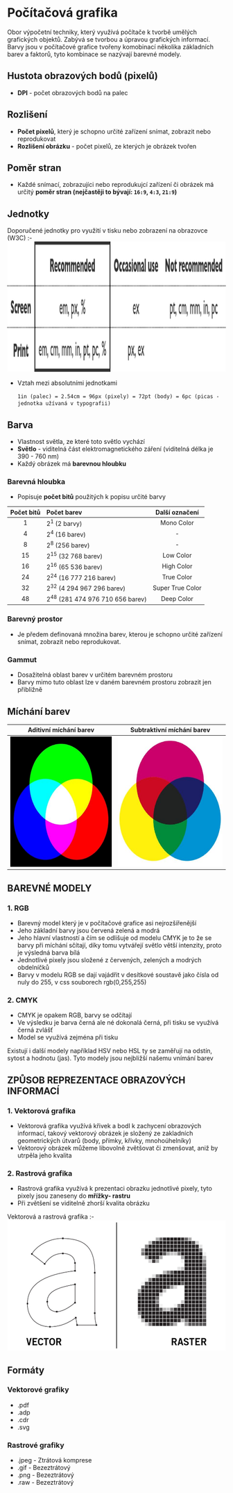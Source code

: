 # Počítačová grafika
Obor výpočetní techniky, který využívá počítače k tvorbě umělých grafických objektů. Zabývá se tvorbou a úpravou grafických informací. Barvy jsou v počítačové grafice tvořeny komobinací několika základních barev a faktorů, tyto kombinace se nazývají barevné modely.

## Hustota obrazových bodů (pixelů)
- **DPI** - počet obrazových bodů na palec

## Rozlišení
- **Počet pixelů**, který je schopno určité zařízení snímat, zobrazit nebo reprodukovat
- **Rozlišení obrázku** - počet pixelů, ze kterých je obrázek tvořen

## Poměr stran
- Každé snímací, zobrazujíci nebo reprodukujcí zařízení či obrázek má určitý **poměr stran (nejčastěji to bývají: `16:9`, `4:3`, `21:9`)**

## Jednotky
Doporučené jednotky pro využití v tisku nebo zobrazení na obrazovce (W3C)
:-
<img src="images/doporucene-jednotky.png" alt="Vektorová a rastrová grafika" height="300"></img>

- Vztah mezi absolutními jednotkami
  ```
  1in (palec) = 2.54cm = 96px (pixely) = 72pt (body) = 6pc (picas - jednotka užívaná v typografii)
  ```
## Barva
- Vlastnost světla, ze které toto světlo vychází
- **Světlo** - viditelná část elektromagnetického záření (viditelná délka je 390 - 760 nm)
- Každý obrázek má **barevnou hloubku**

### Barevná hloubka
- Popisuje **počet bitů** použitých k popisu určité barvy

Počet bitů | Počet barev                                | Další označení
:--------: | :----------------------------------------- |:-----------------:
1          | 2<sup>1</sup> (2 barvy)                    |  Mono Color
4          | 2<sup>4</sup> (16 barev)                   |  -
8          | 2<sup>8</sup> (256 barev)                  |  -
15         | 2<sup>15</sup> (32 768 barev)              |  Low Color
16         | 2<sup>16</sup> (65 536 barev)              |  High Color
24         | 2<sup>24</sup> (16 777 216 barev)          |  True Color
32         | 2<sup>32</sup> (4 294 967 296 barev)       |  Super True Color
48         | 2<sup>48</sup> (281 474 976 710 656 barev) |  Deep Color

### Barevný prostor
- Je předem definovaná množina barev, kterou je schopno určité zařízení snímat, zobrazit nebo reprodukovat.

### Gammut
- Dosažitelná oblast barev v určitém barevném prostoru
- Barvy mimo tuto oblast lze v daném barevném prostoru zobrazit jen přibližně

## Míchání barev
Aditivní míchání barev | Subtraktivní míchání barev
:---------------------:|:-------------------------:
<img src="images/aditivni-michani-barev.png" alt="Aditivní míchání barev" height="300"></img> | <img src="images/subtraktivni-michani-barev.png" alt="Subtraktivní míchání barev" height="300"></img>


## BAREVNÉ MODELY
### 1. RGB
- Barevný model který je v počítačové grafice asi nejrozšířenější
- Jeho základní barvy jsou červená zelená a modrá
- Jeho hlavní vlastností a čím se odlišuje od modelu CMYK je to že se barvy při míchání sčítají, díky tomu vytvářejí světlo větší intenzity, proto je výsledná barva bílá
- Jednotlivé pixely jsou složené z červených, zelených a modrých obdelníčků
- Barvy v modelu RGB se dají vajádřit v desítkové soustavě jako čísla od nuly do 255, v css souborech rgb(0,255,255)


### 2. CMYK
- CMYK je opakem RGB, barvy se odčítají
- Ve výsledku je barva černá ale né dokonalá černá, při tisku se využívá černá zvlášť
- Model se využívá zejména při tisku

Existují i další modely například HSV nebo HSL ty se zaměřují na odstín, sytost a hodnotu (jas). Tyto modely jsou nejbližší našemu vnímání barev

## ZPŮSOB REPREZENTACE OBRAZOVÝCH INFORMACÍ

### 1. Vektorová grafika
- Vektorová grafika využívá křivek a bodl k zachycení obrazových informací, takový vektorový obrázek je složený ze zakladních geometrických útvarů (body, přímky, křivky, mnohoúhelníky)
- Vektorový obrázek můžeme libovolně zvětšovat či zmenšovat, aniž by utrpěla jeho kvalita

### 2. Rastrová grafika
- Rastrová grafika využívá k prezentaci obrazku jednotlivé pixely, tyto pixely jsou zaneseny do **mřížky- rastru**
- Při zvětšení se viditelně zhorší kvalita obrázku

Vektorová a rastrová grafika
:-
<img src="images/vector-raster.jpg" alt="Vektorová a rastrová grafika" height="300"></img>

## Formáty
### Vektorové grafiky
- .pdf
- .adp
- .cdr
- .svg

### Rastrové grafiky
- .jpeg - Ztrátová komprese
- .gif - Bezeztrátový
- .png - Bezeztrátový
- .raw - Bezeztrátový
